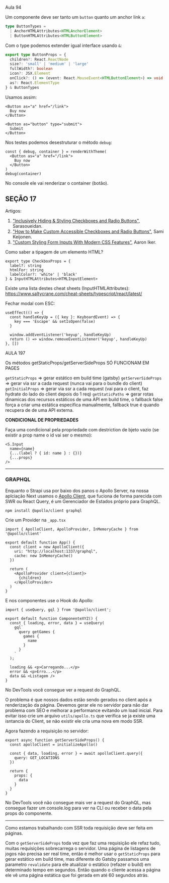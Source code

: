 Aula 94

Um componente deve ser tanto um `button` quanto um anchor link `a`:

```ts
type ButtonTypes =
  | AnchorHTMLAttributes<HTMLAnchorElement>
  | ButtonHTMLAttributes<HTMLButtonElement>
```

Com o type podemos extender igual interface usando `&`:

```ts
export type ButtonProps = {
  children?: React.ReactNode
  size?: 'small' | 'medium' | 'large'
  fullWidth?: boolean
  icon?: JSX.Element
  onClick?: () => (event: React.MouseEvent<HTMLButtonElement>) => void
  as?: React.ElementType
} & ButtonTypes
```

Usamos assim:

```tsx
<Button as="a" href="/link">
  Buy now
</Button>

<Button as="button" type="submit">
  Submit
</Button>
```

Nos testes podemos desestruturar o método `debug`:

```tsx
const { debug, container } = renderWithTheme(
  <Button as="a" href="/link">
    Buy now
  </Button>
)
debug(container)
```

No console ele vai renderizar o container (botão).

## SEÇÃO 17

Artigos:

1. ["Inclusively Hiding & Styling Checkboxes and Radio Buttons"](https://www.sarasoueidan.com/blog/inclusively-hiding-and-styling-checkboxes-and-radio-buttons/), Sarasoueidan.
2. ["How to Make Custom Accessible Checkboxes and Radio Buttons"](https://webdesign.tutsplus.com/how-to-make-custom-accessible-checkboxes-and-radio-buttons--cms-32074t), Sami Keijonen.
3. ["Custom Styling Form Inputs With Modern CSS Features"](https://css-tricks.com/custom-styling-form-inputs-with-modern-css-features/), Aaron Iker.


Como saber a tipagem de um elemento HTML?

```tsx
export type CheckboxProps = {
  label?: string
  htmlFor: string
  labelColor?: 'white' | 'black'
} & InputHTMLAttributes<HTMLInputElement>
```

Existe uma lista destes cheat sheets (InputHTMLAttributes<HTMLInputElement>): https://www.saltycrane.com/cheat-sheets/typescript/react/latest/

Fechar modal com ESC:

```tsx	
useEffect(() => {
  const handleKeyUp = ({ key }: KeyboardEvent) => {
    key === 'Escape' && setIsOpen(false)
  }

  window.addEventListener('keyup', handleKeyUp)
  return () => window.removeEventListener('keyup', handleKeyUp)
}, [])
```

AULA 197

Os métodos getStaticProps/getServerSideProps SÓ FUNCIONAM EM PAGES

`getStaticProps` => gerar estático em build time (gatsby)
`getServerSideProps` => gerar via ssr a cada request (nunca vai para o bundle do client)
`getInitialProps` => gerar via ssr a cada request (vai para o client, faz hydrate do lado do client depois do 1 req)
`getStaticPaths` => gerar rotas dinamicas dos recursos estáticos de uma API em build time, o fallback false força a criar uma estática especifica manualmente, fallback true é quando recupera de de uma API externa.


**CONDICIONAL DE PROPRIEDADES**

Faça uma condicional pela propriedade com destriction de bjeto vazio (se existir a prop name o id vai ser o mesmo):

```tsx
<S.Input
  name={name}
  {...(label ? { id: name } : {})}
  {...props}
/>
```

---

### GRAPHQL

Enquanto o Strapi usa por baixo dos panos o Apollo Server, na nossa aplciação Next usamos o [Apollo Client](https://www.apollographql.com/docs/react/get-started), que fuciona de forma parecida com SWR ou React Query, é um Gerenciador de Estados próprio para GraphQL.

`npm install @apollo/client graphql`

Crie um Provider na `_app.tsx`

```tsx
import { ApolloClient, ApolloProvider, InMemoryCache } from '@apollo/client'

export default function App() {
  const client = new ApolloClient({
    uri: "http://localhost:1337/graphql",
    cache: new InMemoryCache()
  })

  return (
    <ApolloProvider client={client}>
      {children}
    </ApolloProvider>
  )
}
```

E nos componentes use o Hook do Apollo:

```tsx
import { useQuery, gql } from '@apollo/client';

export default function ComponenteXYZ() {
  const { loading, error, data } = useQuery(
    gql`
      query getGames {
        games {
          name
        }
      }
    `
  );

  loading && <p>Carregando...</p>
  error && <p>Erro...</p>
  data && <Listagem />
}
```

No DevTools você consegue ver a request do GraphQL.

O problema é que nossos dados estão sendo gerados no client após a renderização da página. Devemos gerar ele no servidor para não dar problema com SEO e melhorar a performance evitando um load inicial. Para evitar isso crie um arquivo `utils/apollo.ts` que verifica se ja existe uma isntancia do Client, se não existir ele cria uma nova em modo SSR.

Agora fazendo a requisição no servidor:

```tsx
export async function getServerSideProps() {
  const apolloClient = initializeApollo()

  const { data, loading, error } = await apolloClient.query({
    query: GET_LOCATIONS
  })

  return {
    props: {
      data
    }
  }
}
```

No DevTools você não consegue mais ver a request do GraphQL, mas consegue fazer um console.log para ver na CLI ou receber o data pela props do componente.

--- 

Como estamos trabalhando com SSR toda requisição deve ser feita em páginas.

Com o `getServerSideProps` toda vez que faz uma requisição ele refaz tudo, muitas requisições sobrecarrega o servidor. Uma página de listagens de jogos não precisa ser real time, então é melhor usar o `getStaticProps` para gerar estático em build time, mas diferente do Gatsby passamos uma parametro `revalidate` para ele atualizar o estático (refazer o build) em determinado tempo em segundos. Então quando o cliente acessa a página ele vê uma página estática que foi gerada em até 60 segundos atrás.

